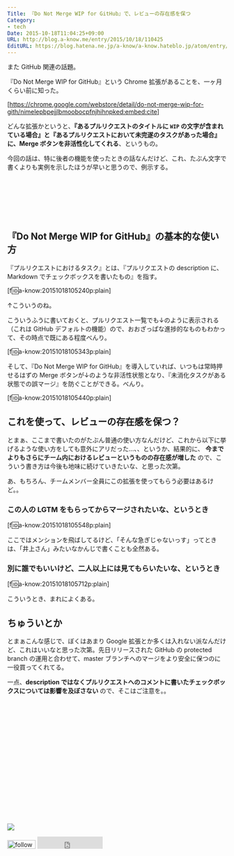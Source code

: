 ```yaml
---
Title: 『Do Not Merge WIP for GitHub』で、レビューの存在感を保つ
Category:
- tech
Date: 2015-10-18T11:04:25+09:00
URL: http://blog.a-know.me/entry/2015/10/18/110425
EditURL: https://blog.hatena.ne.jp/a-know/a-know.hateblo.jp/atom/entry/6653458415124977535
---
```


また GitHub 関連の話題。


『Do Not Merge WIP for GitHub』という Chrome 拡張があることを、一ヶ月くらい前に知った。




[https://chrome.google.com/webstore/detail/do-not-merge-wip-for-gith/nimelepbpejjlbmoobocpfnjhihnpked:embed:cite]




どんな拡張かというと、**『あるプルリクエストのタイトルに `WIP` の文字が含まれている場合』と『あるプルリクエストにおいて未完遂のタスクがあった場合』に、Merge ボタンを非活性化してくれる**、というもの。


今回の話は、特に後者の機能を使ったときの話なんだけど、これ、たぶん文字で書くよりも実例を示したほうが早いと思うので、例示する。



<!-- more -->


<script async src="//pagead2.googlesyndication.com/pagead/js/adsbygoogle.js"></script>
<!-- article-top -->
<ins class="adsbygoogle"
     style="display:inline-block;width:728px;height:90px"
     data-ad-client="ca-pub-3463034538369189"
     data-ad-slot="8367620130"></ins>
<script>
(adsbygoogle = window.adsbygoogle || []).push({});
</script>



## 『Do Not Merge WIP for GitHub』の基本的な使い方

『プルリクエストにおけるタスク』とは、『プルリクエストの description に、Markdown でチェックボックスを書いたもの』を指す。



[f:id:a-know:20151018105240p:plain]



↑こういうのね。


こういうふうに書いておくと、プルリクエスト一覧でも↓のように表示される（これは GitHub デフォルトの機能）ので、おおざっぱな進捗的なものもわかって、その時点で既にある程度べんり。


[f:id:a-know:20151018105343p:plain]


そして、『Do Not Merge WIP for GitHub』を導入していれば、いつもは常時押せるはずの Merge ボタンが↓のような非活性状態となり、『未消化タスクがある状態での誤マージ』を防ぐことができる。べんり。


[f:id:a-know:20151018105440p:plain]


## これを使って、レビューの存在感を保つ？

とまぁ、ここまで書いたのがたぶん普通の使い方なんだけど、これから以下に挙げるような使い方をしても意外にアリだった...、、というか、結果的に、 **今までよりもさらにチーム内におけるレビューというものの存在感が増した** ので、こういう書き方は今後も地味に続けていきたいな、と思った次第。


あ、もちろん、チームメンバー全員にこの拡張を使ってもらう必要はあるけど。。


### この人の LGTM をもらってからマージされたいな、というとき


[f:id:a-know:20151018105548p:plain]


ここではメンションを飛ばしてるけど、「そんな急ぎじゃないっす」ってときは、「井上さん」みたいなかんじで書くことも全然ある。


### 別に誰でもいいけど、二人以上には見てもらいたいな、というとき

[f:id:a-know:20151018105712p:plain]


こういうとき、まれによくある。




## ちゅういとか
とまぁこんな感じで、ぼくはあまり Google 拡張とか多くは入れない派なんだけど、これはいいなと思った次第。先日リリースされた GitHub の protected branch の運用と合わせて、master ブランチへのマージをより安全に保つのに一役買ってくれてる。


一点、**description ではなくプルリクエストへのコメントに書いたチェックボックスについては影響を及ぼさない** ので、そこはご注意を。。


<div>
<br>
<script async src="//pagead2.googlesyndication.com/pagead/js/adsbygoogle.js"></script>
<!-- article-bottom2 -->
<ins class="adsbygoogle"
     style="display:inline-block;width:300px;height:250px"
     data-ad-client="ca-pub-3463034538369189"
     data-ad-slot="5274552934"></ins>
<script>
(adsbygoogle = window.adsbygoogle || []).push({});
</script>

<a href="http://bit.ly/grassgraph" target='blank' rel="nofollow"><img src="https://cdn-ak.f.st-hatena.com/images/fotolife/a/a-know/20170405/20170405220342.png"></a>
<br>
</div>

<div>
<a href='http://cloud.feedly.com/#subscription%2Ffeed%2Fhttp%3A%2F%2Fblog.a-know.me%2Ffeed'  target='blank'><img id='feedlyFollow' src='http://s3.feedly.com/img/follows/feedly-follow-rectangle-volume-small_2x.png' alt='follow us in feedly' width='65' height='20'></a>



<iframe src="http://blog.hatena.ne.jp/a-know/a-know.hateblo.jp/subscribe/iframe" allowtransparency="true" frameborder="0" scrolling="no" width="150" height="28"></iframe>
</div>
